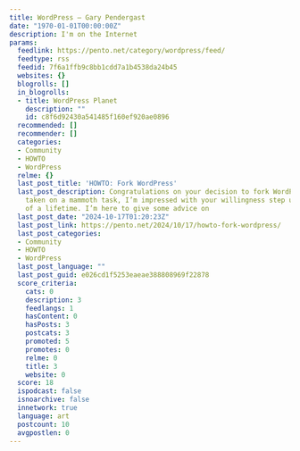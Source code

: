 ```yaml
---
title: WordPress – Gary Pendergast
date: "1970-01-01T00:00:00Z"
description: I'm on the Internet
params:
  feedlink: https://pento.net/category/wordpress/feed/
  feedtype: rss
  feedid: 7f6a1ffb9c8bb1cdd7a1b4538da24b45
  websites: {}
  blogrolls: []
  in_blogrolls:
  - title: WordPress Planet
    description: ""
    id: c8f6d92430a541485f160ef920ae0896
  recommended: []
  recommender: []
  categories:
  - Community
  - HOWTO
  - WordPress
  relme: {}
  last_post_title: 'HOWTO: Fork WordPress'
  last_post_description: Congratulations on your decision to fork WordPress! You’ve
    taken on a mammoth task, I’m impressed with your willingness step up to the challenge
    of a lifetime. I’m here to give some advice on
  last_post_date: "2024-10-17T01:20:23Z"
  last_post_link: https://pento.net/2024/10/17/howto-fork-wordpress/
  last_post_categories:
  - Community
  - HOWTO
  - WordPress
  last_post_language: ""
  last_post_guid: e026cd1f5253eaeae388808969f22878
  score_criteria:
    cats: 0
    description: 3
    feedlangs: 1
    hasContent: 0
    hasPosts: 3
    postcats: 3
    promoted: 5
    promotes: 0
    relme: 0
    title: 3
    website: 0
  score: 18
  ispodcast: false
  isnoarchive: false
  innetwork: true
  language: art
  postcount: 10
  avgpostlen: 0
---
```

